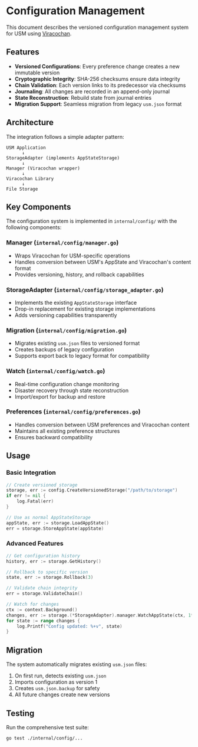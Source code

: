 # Configuration Management

This document describes the versioned configuration management system for USM using [Viracochan](https://github.com/source-c/viracochan).

## Features

- **Versioned Configurations**: Every preference change creates a new immutable version
- **Cryptographic Integrity**: SHA-256 checksums ensure data integrity
- **Chain Validation**: Each version links to its predecessor via checksums
- **Journaling**: All changes are recorded in an append-only journal
- **State Reconstruction**: Rebuild state from journal entries
- **Migration Support**: Seamless migration from legacy `usm.json` format

## Architecture

The integration follows a simple adapter pattern:

```
USM Application
      ↓
StorageAdapter (implements AppStateStorage)
      ↓
Manager (Viracochan wrapper)
      ↓
Viracochan Library
      ↓
File Storage
```

## Key Components

The configuration system is implemented in `internal/config/` with the following components:

### Manager (`internal/config/manager.go`)
- Wraps Viracochan for USM-specific operations
- Handles conversion between USM's AppState and Viracochan's content format
- Provides versioning, history, and rollback capabilities

### StorageAdapter (`internal/config/storage_adapter.go`)
- Implements the existing `AppStateStorage` interface
- Drop-in replacement for existing storage implementations
- Adds versioning capabilities transparently

### Migration (`internal/config/migration.go`)
- Migrates existing `usm.json` files to versioned format
- Creates backups of legacy configuration
- Supports export back to legacy format for compatibility

### Watch (`internal/config/watch.go`)
- Real-time configuration change monitoring
- Disaster recovery through state reconstruction
- Import/export for backup and restore

### Preferences (`internal/config/preferences.go`)
- Handles conversion between USM preferences and Viracochan content
- Maintains all existing preference structures
- Ensures backward compatibility

## Usage

### Basic Integration

```go
// Create versioned storage
storage, err := config.CreateVersionedStorage("/path/to/storage")
if err != nil {
    log.Fatal(err)
}

// Use as normal AppStateStorage
appState, err := storage.LoadAppState()
err = storage.StoreAppState(appState)
```

### Advanced Features

```go
// Get configuration history
history, err := storage.GetHistory()

// Rollback to specific version
state, err := storage.Rollback(3)

// Validate chain integrity
err = storage.ValidateChain()

// Watch for changes
ctx := context.Background()
changes, err := storage.(*StorageAdapter).manager.WatchAppState(ctx, 1*time.Second)
for state := range changes {
    log.Printf("Config updated: %+v", state)
}
```

## Migration

The system automatically migrates existing `usm.json` files:

1. On first run, detects existing `usm.json`
2. Imports configuration as version 1
3. Creates `usm.json.backup` for safety
4. All future changes create new versions

## Testing

Run the comprehensive test suite:

```bash
go test ./internal/config/...
```
